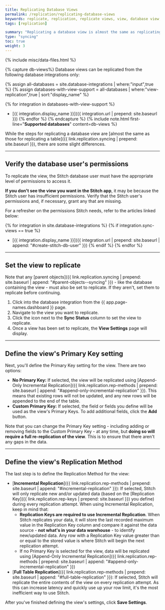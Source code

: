 ```yaml
---
title: Replicating Database Views
permalink: /replication/replicating-database-views
keywords: replicate, replication, replicate views, view, database view, replicate database view
tags: [replication]

summary: "Replicating a database view is almost the same as replicating a database table. In this guide, we'll cover the database integrations that support views and the additional steps required to replicate a database view."
type: "syncing"
toc: true
weight: 3
---
```

{% include misc/data-files.html %}

{% capture db-views%}
Database views can be replicated from the following database integrations only:

{% assign all-databases = site.database-integrations | where:"input",true %}
{% assign databases-with-view-support = all-databases | where:"view-replication",true | sort:"display_name" %}

{% for integration in databases-with-view-support %}
- [{{ integration.display_name }}]({{ integration.url | prepend: site.baseurl }})
{% endfor %}
{% endcapture %}
{% include note.html first-line="**Supported databases**" content=db-views %}

While the steps for replicating a database view are [almost the same as those for replicating a table]({{ link.replication.syncing | prepend: site.baseurl }}), there are some slight differences.

---

## Verify the database user's permissions

To replicate the view, the Stitch database user must have the appropriate level of permissions to access it.

**If you don't see the view you want in the Stitch app**, it may be because the Stitch user has insufficient permissions. Verify that the Stitch user's permissions and, if necessary, grant any that are missing.

For a refresher on the permissions Stitch needs, refer to the articles linked below:

{% for integration in site.database-integrations %}
{% if integration.sync-views == true %}
- [{{ integration.display_name }}]({{ integration.url | prepend: site.baseurl | append: "#create-stitch-db-user" }})
{% endif %}
{% endfor %}

--- 

## Set the view to replicate

Note that any [parent objects]({{ link.replication.syncing | prepend: site.baseurl | append: "#parent-objects--syncing" }}) - like the database containing the view - must also be set to replicate. If they aren't, set them to replicate before continuing.

1. Click into the database integration from the {{ app.page-names.dashboard }} page.
2. Navigate to the view you want to replicate.
3. Click the icon next to the **Sync Status** column to set the view to replicate.
3. Once a view has been set to replicate, the **View Settings** page will display.

---

## Define the view's Primary Key setting

Next, you'll define the Primary Key setting for the view. There are two options:

- **No Primary Key:** If selected, the view will be replicated using [Append-Only Incremental Replication]({{ link.replication.rep-methods | prepend: site.baseurl | append: "#append-only-incremental-replication" }}). This means that existing rows will not be updated, and any new rows will be appended to the end of the table.
- **Custom Primary Key:** If selected, the field or fields you define will be used as the view's Primary Keys. To add additional fields, click the **Add** button.

Note that you can change the Primary Key setting - including adding or removing fields to the Custom Primary Key - at any time, but **doing so will require a full re-replication of the view**. This is to ensure that there aren't any gaps in the data.

---

## Define the view's Replication Method

The last step is to define the Replication Method for the view:

- [**Incremental Replication**]({{ link.replication.rep-methods | prepend: site.baseurl | append: "#incremental-replication" }}): If selected, Stitch will only replicate new and/or updated data (based on the [Replication Key]({{ link.replication.rep-keys | prepend: site.baseurl }}) you define) during every replication attempt. When using Incremental Replication, keep in mind that:
   - **Replication Keys are required to use Incremental Replication**. When Stitch replicates your data, it will store the last recorded maximum value in the Replication Key column and compare it against the data source - **not what's in your data warehouse** - to identify new/updated data. Any row with a Replication Key value greater than or equal to the stored value is where Stitch will begin the next replication attempt.
   - If no Primary Key is selected for the view, data will be replicated using [Append-Only Incremental Replication]({{ link.replication.rep-methods | prepend: site.baseurl | append: "#append-only-incremental-replication" }})
- [**Full Table Replication**]({{ link.replication.rep-methods | prepend: site.baseurl | append: "#full-table-replication" }}): If selected, Stitch will replicate the entire contents of the view on every replication attempt. As this can increase latency and quickly use up your row limit, it's the most inefficient way to use Stitch. 

After you've finished defining the view's settings, click **Save Settings**.